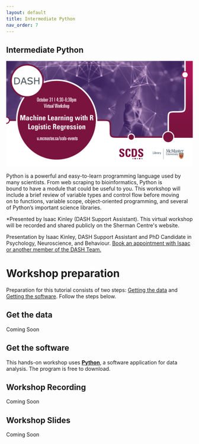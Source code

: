 ```yaml
---
layout: default
title: Intermediate Python
nav_order: 7
---
```


## Intermediate Python

<img src="assets/img/LRWB2.png" alt="Workshop Title Slide" width="720">

Python is a powerful and easy-to-learn programming language used by many scientists. From web scraping to bioinformatics, Python is bound to have a module that could be useful to you. This workshop will include a brief review of variable types and control flow before moving on to functions, variable scope, object-oriented programming, and several of Python’s important science libraries.

*Presented by Isaac Kinley (DASH Support Assistant). This virtual workshop will be recorded and shared publicly on the Sherman Centre's website. 

Presentation by Isaac Kinley, DASH Support Assistant and PhD Candidate in Psychology, Neuroscience, and Behaviour.
[Book an appointment with Isaac or another member of the DASH Team.](https://library.mcmaster.ca/services/dash)

# Workshop preparation 

Preparation for this tutorial consists of two steps: [Getting the data](#get-the-data) and [Getting the software](#get-the-software). Follow the steps below. 
  
## Get the data

Coming Soon

## Get the software
This hands-on workshop uses [**Python**](https://www.python.org/downloads/), a software application for data analysis. The program is free to download.

## Workshop Recording

Coming Soon

## Workshop Slides

Coming Soon
